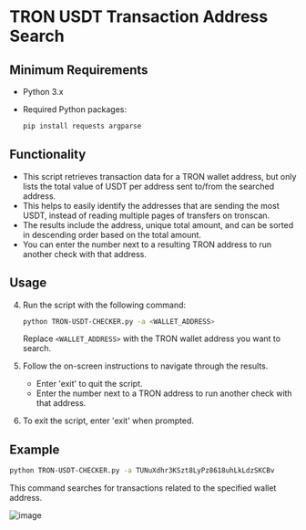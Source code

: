 # TRON USDT Transaction Address Search

## Minimum Requirements
- Python 3.x
- Required Python packages:

  ```bash
  pip install requests argparse
  ```

## Functionality

- This script retrieves transaction data for a TRON wallet address, but only lists the total value of USDT per address sent to/from the searched address.
- This helps to easily identify the addresses that are sending the most USDT, instead of reading multiple pages of transfers on tronscan.
- The results include the address, unique total amount, and can be sorted in descending order based on the total amount.
- You can enter the number next to a resulting TRON address to run another check with that address.

## Usage

4. Run the script with the following command:
   ```bash
   python TRON-USDT-CHECKER.py -a <WALLET_ADDRESS>
   ```

   Replace `<WALLET_ADDRESS>` with the TRON wallet address you want to search.

5. Follow the on-screen instructions to navigate through the results.
   - Enter 'exit' to quit the script.
   - Enter the number next to a TRON address to run another check with that address.

6. To exit the script, enter 'exit' when prompted.

## Example
   ```bash
   python TRON-USDT-CHECKER.py -a TUNuXdhr3KSzt8LyPz8618uhLkLdzSKCBv
   ```

   This command searches for transactions related to the specified wallet address.

![image](https://github.com/maccheroncelli/TRON-USDT-CHECKER/assets/154501937/4a4c0cc5-f514-4733-a18c-3d019d4a5dad)


